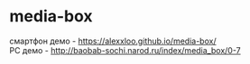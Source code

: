 # media-box
смартфон демо - https://alexxloo.github.io/media-box/
<br>
PC демо - http://baobab-sochi.narod.ru/index/media_box/0-7
